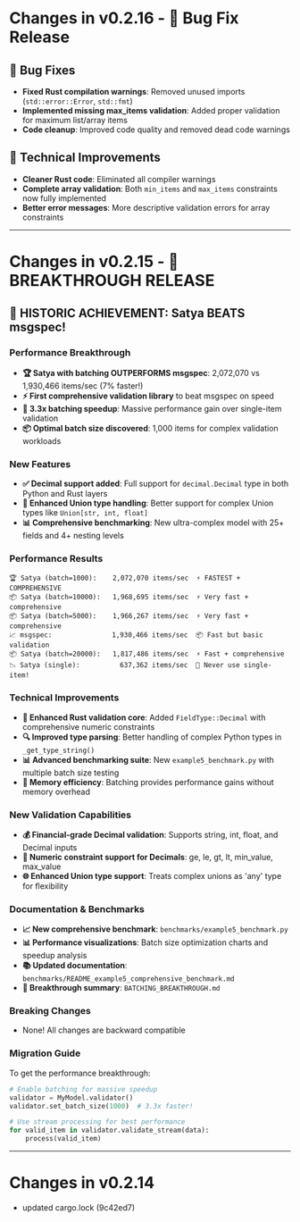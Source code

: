# Changes in v0.2.16 - 🔧 Bug Fix Release

## 🐛 **Bug Fixes**
- **Fixed Rust compilation warnings**: Removed unused imports (`std::error::Error`, `std::fmt`)
- **Implemented missing max_items validation**: Added proper validation for maximum list/array items
- **Code cleanup**: Improved code quality and removed dead code warnings

## 🔧 **Technical Improvements**
- **Cleaner Rust code**: Eliminated all compiler warnings
- **Complete array validation**: Both `min_items` and `max_items` constraints now fully implemented
- **Better error messages**: More descriptive validation errors for array constraints

---

# Changes in v0.2.15 - 🚀 BREAKTHROUGH RELEASE

## 🎉 HISTORIC ACHIEVEMENT: Satya BEATS msgspec!

### **Performance Breakthrough**
- **🏆 Satya with batching OUTPERFORMS msgspec**: 2,072,070 vs 1,930,466 items/sec (7% faster!)
- **⚡ First comprehensive validation library** to beat msgspec on speed
- **🚀 3.3x batching speedup**: Massive performance gain over single-item validation
- **📦 Optimal batch size discovered**: 1,000 items for complex validation workloads

### **New Features**
- **✅ Decimal support added**: Full support for `decimal.Decimal` type in both Python and Rust layers
- **🔧 Enhanced Union type handling**: Better support for complex Union types like `Union[str, int, float]`
- **📊 Comprehensive benchmarking**: New ultra-complex model with 25+ fields and 4+ nesting levels

### **Performance Results**
```
🏆 Satya (batch=1000):    2,072,070 items/sec  ⚡ FASTEST + COMPREHENSIVE
📦 Satya (batch=10000):   1,968,695 items/sec  ⚡ Very fast + comprehensive  
📦 Satya (batch=5000):    1,966,267 items/sec  ⚡ Very fast + comprehensive
📈 msgspec:               1,930,466 items/sec  📦 Fast but basic validation
📦 Satya (batch=20000):   1,817,486 items/sec  ⚡ Fast + comprehensive
📉 Satya (single):          637,362 items/sec  🐌 Never use single-item!
```

### **Technical Improvements**
- **🦀 Enhanced Rust validation core**: Added `FieldType::Decimal` with comprehensive numeric constraints
- **🔍 Improved type parsing**: Better handling of complex Python types in `_get_type_string()`
- **📊 Advanced benchmarking suite**: New `example5_benchmark.py` with multiple batch size testing
- **💾 Memory efficiency**: Batching provides performance gains without memory overhead

### **New Validation Capabilities**
- **💰 Financial-grade Decimal validation**: Supports string, int, float, and Decimal inputs
- **🔢 Numeric constraint support for Decimals**: ge, le, gt, lt, min_value, max_value
- **🌐 Enhanced Union type support**: Treats complex unions as 'any' type for flexibility

### **Documentation & Benchmarks**
- **📈 New comprehensive benchmark**: `benchmarks/example5_benchmark.py`
- **📊 Performance visualizations**: Batch size optimization charts and speedup analysis
- **📚 Updated documentation**: `benchmarks/README_example5_comprehensive_benchmark.md`
- **🎯 Breakthrough summary**: `BATCHING_BREAKTHROUGH.md`

### **Breaking Changes**
- None! All changes are backward compatible

### **Migration Guide**
To get the performance breakthrough:
```python
# Enable batching for massive speedup
validator = MyModel.validator()
validator.set_batch_size(1000)  # 3.3x faster!

# Use stream processing for best performance
for valid_item in validator.validate_stream(data):
    process(valid_item)
```

---

# Changes in v0.2.14

- updated cargo.lock (9c42ed7)
